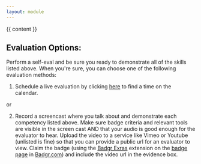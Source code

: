```yaml
---
layout: module
---
```

{{ content }}

<h2 id="eval">Evaluation Options:</h2>

Perform a self-eval and be sure you ready to demonstrate all of the skills listed above. When you're sure, you can choose one of the following evaluation methods:

1. Schedule a live evaluation by clicking <a href="https://webdev.codex.academy/mastery-eval-{{page.level}}?badge={{page.badge}}">here</a> to find a time on the calendar.

or

2. Record a screencast where you talk about and demonstrate each competency listed above. Make sure badge criteria and relevant tools are visible in the screen cast AND that your audio is good enough for the evaluator to hear. Upload the video to a service like Vimeo or Youtube (unlisted is fine) so that you can provide a public url for an evaluator to view. Claim the badge (using the <a href="https://chrome.google.com/webstore/detail/badgr-extras/bmblmoohmflnobgccibkbdfgfgllgdfa">Badgr Exras</a> extension on the <a href="https://codexacademy.badgr.com/public/badges/{{page.badge}}">badge page</a> in <a href="https://badgr.com">Badgr.com</a>) and include the video url in the evidence box.